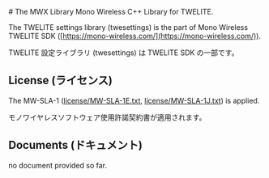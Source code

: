 ﻿﻿# The MWX Library
Mono Wireless C++ Library for TWELITE.


The TWELITE settings library (twesettings) is the part of Mono Wireless TWELITE SDK ([https://mono-wireless.com/](https://mono-wireless.com/)).

TWELITE 設定ライブラリ (twesettings) は TWELITE SDK の一部です。

## License (ライセンス)
The MW-SLA-1 ([license/MW-SLA-1E.txt](license/MW-SLA-1E.txt), [license/MW-SLA-1J.txt](license/MW-SLA-1J.txt)) is applied.

モノワイヤレスソフトウェア使用許諾契約書が適用されます。

## Documents (ドキュメント)
no document provided so far.

